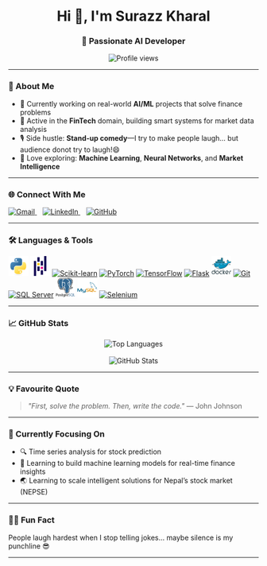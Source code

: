 <h1 align="center">Hi 👋, I'm Surazz Kharal</h1>
<h3 align="center">🚀 Passionate AI Developer</h3>

<p align="center">
  <img src="https://komarev.com/ghpvc/?username=surazz2022&label=Profile%20views&color=0e75b6&style=flat" alt="Profile views" />
</p>

---

### 🧠 About Me

- 🌱 Currently working on real-world **AI/ML** projects that solve finance problems
- 💼 Active in the **FinTech** domain, building smart systems for market data analysis
- 🎙️ Side hustle: **Stand-up comedy**—I try to make people laugh... but audience donot try to laugh!😄
- 🧩 Love exploring: **Machine Learning**, **Neural Networks**, and **Market Intelligence**

---

### 🌐 Connect With Me

<p align="left">
  <a href="mailto:surz.khl49@gmail.com" target="_blank">
    <img src="https://cdn-icons-png.flaticon.com/512/732/732200.png" alt="Gmail" width="30" height="30" />
  </a>
  &nbsp;&nbsp;
  <a href="https://www.linkedin.com/in/suraj-kharal-baa9271b1/" target="_blank">
    <img src="https://raw.githubusercontent.com/rahuldkjain/github-profile-readme-generator/master/src/images/icons/Social/linked-in-alt.svg" alt="LinkedIn" height="30" width="40" />
  </a>
  &nbsp;&nbsp;
  <a href="https://github.com/surazz2022" target="_blank">
    <img src="https://cdn-icons-png.flaticon.com/512/733/733609.png" alt="GitHub" width="30" height="30" />
  </a>
</p>

---

### 🛠️ Languages & Tools

<p align="left">
  <a href="https://www.python.org" target="_blank"><img src="https://raw.githubusercontent.com/devicons/devicon/master/icons/python/python-original.svg" width="40" height="40" alt="Python" /></a>
  <a href="https://pandas.pydata.org/" target="_blank"><img src="https://raw.githubusercontent.com/devicons/devicon/master/icons/pandas/pandas-original.svg" width="40" height="40" alt="Pandas" /></a>
  <a href="https://scikit-learn.org/" target="_blank"><img src="https://upload.wikimedia.org/wikipedia/commons/0/05/Scikit_learn_logo_small.svg" width="40" height="40" alt="Scikit-learn" /></a>
  <a href="https://pytorch.org/" target="_blank"><img src="https://www.vectorlogo.zone/logos/pytorch/pytorch-icon.svg" width="40" height="40" alt="PyTorch" /></a>
  <a href="https://www.tensorflow.org" target="_blank"><img src="https://www.vectorlogo.zone/logos/tensorflow/tensorflow-icon.svg" width="40" height="40" alt="TensorFlow" /></a>
  <a href="https://flask.palletsprojects.com/" target="_blank"><img src="https://www.vectorlogo.zone/logos/pocoo_flask/pocoo_flask-icon.svg" width="40" height="40" alt="Flask" /></a>
  <a href="https://www.docker.com/" target="_blank"><img src="https://raw.githubusercontent.com/devicons/devicon/master/icons/docker/docker-original-wordmark.svg" width="40" height="40" alt="Docker" /></a>
  <a href="https://git-scm.com/" target="_blank"><img src="https://www.vectorlogo.zone/logos/git-scm/git-scm-icon.svg" width="40" height="40" alt="Git" /></a>
  <a href="https://www.microsoft.com/en-us/sql-server" target="_blank"><img src="https://www.svgrepo.com/show/303229/microsoft-sql-server-logo.svg" width="40" height="40" alt="SQL Server" /></a>
  <a href="https://www.postgresql.org" target="_blank"><img src="https://raw.githubusercontent.com/devicons/devicon/master/icons/postgresql/postgresql-original-wordmark.svg" width="40" height="40" alt="PostgreSQL" /></a>
  <a href="https://www.mysql.com/" target="_blank"><img src="https://raw.githubusercontent.com/devicons/devicon/master/icons/mysql/mysql-original-wordmark.svg" width="40" height="40" alt="MySQL" /></a>
  <a href="https://www.selenium.dev" target="_blank"><img src="https://raw.githubusercontent.com/detain/svg-logos/780f25886640cef088af994181646db2f6b1a3f8/svg/selenium-logo.svg" width="40" height="40" alt="Selenium" /></a>
</p>

---

### 📈 GitHub Stats

<p align="center">
  <img src="https://github-readme-stats.vercel.app/api/top-langs/?username=surazz2022&layout=compact&theme=tokyonight" alt="Top Languages" />
  <br /><br />
  <img src="https://github-readme-stats.vercel.app/api?username=surazz2022&show_icons=true&theme=tokyonight" alt="GitHub Stats" />
</p>

---

### 💡 Favourite Quote

> _"First, solve the problem. Then, write the code."_ — John Johnson

---

### 🎯 Currently Focusing On

- 🔍 Time series analysis for stock prediction
- 🧠 Learning to build machine learning models for real-time finance insights
- 🌏 Learning to scale intelligent solutions for Nepal’s stock market (NEPSE)

---

### 🙋‍♂️ Fun Fact

People laugh hardest when I stop telling jokes... maybe silence is my punchline 😎

---

